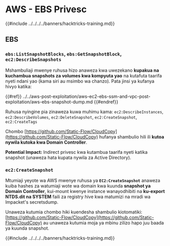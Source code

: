# AWS - EBS Privesc

{{#include ../../../../banners/hacktricks-training.md}}

## EBS

### `ebs:ListSnapshotBlocks`, `ebs:GetSnapshotBlock`, `ec2:DescribeSnapshots`

Mshambuliaji mwenye ruhusa hizo anaweza kwa uwezekano **kupakua na kuchambua snapshots za volumes kwa kompyuta yao** na kutafuta taarifa nyeti ndani yao (kama siri au msimbo wa chanzo). Pata jinsi ya kufanya hivyo katika:

{{#ref}}
../../aws-post-exploitation/aws-ec2-ebs-ssm-and-vpc-post-exploitation/aws-ebs-snapshot-dump.md
{{#endref}}

Ruhusa nyingine pia zinaweza kuwa muhimu kama: `ec2:DescribeInstances`, `ec2:DescribeVolumes`, `ec2:DeleteSnapshot`, `ec2:CreateSnapshot`, `ec2:CreateTags`

Chombo [https://github.com/Static-Flow/CloudCopy](https://github.com/Static-Flow/CloudCopy) hufanya shambulio hili ili **kutoa nywila kutoka kwa Domain Controller**.

**Potential Impact:** Indirect privesc kwa kutambua taarifa nyeti katika snapshot (unaweza hata kupata nywila za Active Directory).

### **`ec2:CreateSnapshot`**

Mtumiaji yeyote wa AWS mwenye ruhusa ya **`EC2:CreateSnapshot`** anaweza kuiba hashes za watumiaji wote wa domain kwa kuunda **snapshot ya Domain Controller**, kui-mount kwenye instance wanayodhibiti na **ku-export NTDS.dit na SYSTEM** faili za registry hive kwa matumizi na mradi wa Impacket's secretsdump.

Unaweza kutumia chombo hiki kuendesha shambulio kiotomatiki: [https://github.com/Static-Flow/CloudCopy](https://github.com/Static-Flow/CloudCopy) au unaweza kutumia moja ya mbinu zilizo hapo juu baada ya kuunda snapshot.

{{#include ../../../../banners/hacktricks-training.md}}

